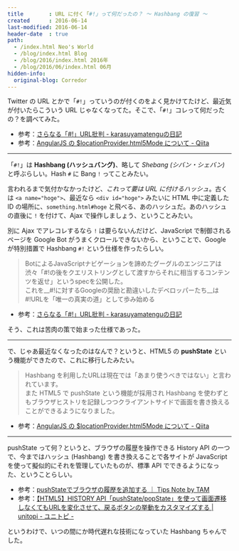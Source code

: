 ```yaml
---
title        : URL に付く「#!」って何だったの？ ～ Hashbang の復習 ～
created      : 2016-06-14
last-modified: 2016-06-14
header-date  : true
path:
  - /index.html Neo's World
  - /blog/index.html Blog
  - /blog/2016/index.html 2016年
  - /blog/2016/06/index.html 06月
hidden-info:
  original-blog: Corredor
---
```


Twitter の URL とかで「`#!`」っていうのが付くのをよく見かけてたけど、最近気が付いたらこういう URL じゃなくなってた。そこで、「`#!`」コレって何だったの？を調べてみた。

- 参考：[さらなる「#!」URL批判 - karasuyamatenguの日記](http://d.hatena.ne.jp/karasuyamatengu/20110212/1297465199)
- 参考：[AngularJS の $locationProvider.html5Mode について - Qiita](http://qiita.com/shogogg/items/542bd6d18f777bcc24bc)

---

「`#!`」は __Hashbang (ハッシュバング)__、略して _Shebang (シバン・シェバン)_ と呼ぶらしい。Hash `#` に Bang `!` ってことみたい。

言われるまで気付かなかったけど、_これって要は URL に付けるハッシュ_。古くは `<a name="hoge">`、最近なら `<div id="hoge">` みたいに HTML 中に定義した ID の場所に、`something.html#hoge` と飛べる、あのハッシュだ。あのハッシュの直後に `!` を付けて、Ajax で操作しましょう、ということみたい。

別に Ajax でアレコレするなら `!` は要らないんだけど、JavaScript で制御されるページを Google Bot がうまくクロールできないから、ということで、Google が特別措置で Hashbang `#!` という仕様を作ったらしい。

> BotによるJavaScriptナビゲーションを諦めたグーグルのエンジニアは渋々「#!の後をクエリストリングとして渡すからそれに相当するコンテンツを返せ」というspecを公開した。  
> これを__#!に対するGoogleの奨励と勘違いしたデベロッパーたち__は#!URLを「唯一の真実の道」として歩み始める

- 参考：[さらなる「#!」URL批判 - karasuyamatenguの日記](http://d.hatena.ne.jp/karasuyamatengu/20110212/1297465199)

そう、これは苦肉の策で始まった仕様であった。

---

で、じゃあ最近なくなったのはなんで？というと、HTML5 の __pushState__ という機能ができたので、これに移行したみたい。

> Hashbang を利用したURLは現在では「あまり使うべきではない」と言われています。  
> また HTML5 で pushState という機能が採用され Hashbang を使わずともブラウザヒストリを記録しつつクライアントサイドで画面を書き換えることができるようになりました。

- 参考：[AngularJS の $locationProvider.html5Mode について - Qiita](http://qiita.com/shogogg/items/542bd6d18f777bcc24bc)

---

pushState って何？というと、ブラウザの履歴を操作できる History API の一つで、今まではハッシュ (Hashbang) を書き換えることで各サイトが JavaScript を使って擬似的にそれを管理していたものが、標準 API でできるようになった、ということらしい。

- 参考：[pushStateでブラウザの履歴を追加する ｜ Tips Note by TAM](http://www.tam-tam.co.jp/tipsnote/html_css/post5294.html)
- 参考：[【HTML5】HISTORY API「pushState/popState」を使って画面遷移しなくてもURLを変化させて、戻るボタンの挙動をカスタマイズする | unitopi - ユニトピ -](http://unitopi.com/html5-historyapi/)

というわけで、いつの間にか時代遅れな技術になっていた Hashbang ちゃんでした。
